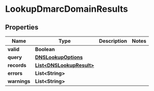 

# LookupDmarcDomainResults


## Properties

| Name | Type | Description | Notes |
|------------ | ------------- | ------------- | -------------|
|**valid** | **Boolean** |  |  |
|**query** | [**DNSLookupOptions**](DNSLookupOptions) |  |  |
|**records** | [**List&lt;DNSLookupResult&gt;**](DNSLookupResult) |  |  |
|**errors** | **List&lt;String&gt;** |  |  |
|**warnings** | **List&lt;String&gt;** |  |  |



